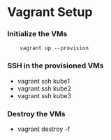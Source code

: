 # Vagrant Setup

### Initialize the VMs

```
    vagrant up --provision 
```

### SSH in the provisioned VMs

 - vagrant ssh kube1
 - vagrant ssh kube2
 - vagrant ssh kube3

### Destroy the VMs

 - vagrant destroy -f 
